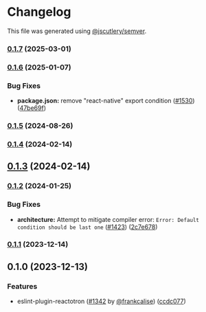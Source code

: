 # Changelog

This file was generated using [@jscutlery/semver](https://github.com/jscutlery/semver).

### [0.1.7](https://github.com/infinitered/reactotron/compare/eslint-plugin-reactotron@0.1.6...eslint-plugin-reactotron@0.1.7) (2025-03-01)

### [0.1.6](https://github.com/infinitered/reactotron/compare/eslint-plugin-reactotron@0.1.5...eslint-plugin-reactotron@0.1.6) (2025-01-07)


### Bug Fixes

* **package.json:** remove "react-native" export condition ([#1530](https://github.com/infinitered/reactotron/issues/1530)) ([47be69f](https://github.com/infinitered/reactotron/commit/47be69fae1e410a22907893a69474857a3e5a854))

### [0.1.5](https://github.com/infinitered/reactotron/compare/eslint-plugin-reactotron@0.1.4...eslint-plugin-reactotron@0.1.5) (2024-08-26)

### [0.1.4](https://github.com/infinitered/reactotron/compare/eslint-plugin-reactotron@0.1.3...eslint-plugin-reactotron@0.1.4) (2024-02-14)

## [0.1.3](https://github.com/infinitered/reactotron/compare/eslint-plugin-reactotron@0.1.2...eslint-plugin-reactotron@0.1.3) (2024-02-14)

### [0.1.2](https://github.com/infinitered/reactotron/compare/eslint-plugin-reactotron@0.1.1...eslint-plugin-reactotron@0.1.2) (2024-01-25)


### Bug Fixes

* **architecture:** Attempt to mitigate compiler error: `Error: Default condition should be last one` ([#1423](https://github.com/infinitered/reactotron/issues/1423)) ([2c7e678](https://github.com/infinitered/reactotron/commit/2c7e678e5afaea79cd01f4ab6e90bd67339fc80a))

### [0.1.1](https://github.com/infinitered/reactotron/compare/eslint-plugin-reactotron@0.1.0...eslint-plugin-reactotron@0.1.1) (2023-12-14)

## 0.1.0 (2023-12-13)


### Features

* eslint-plugin-reactotron ([#1342](https://github.com/infinitered/reactotron/issues/1342) by [@frankcalise](https://github.com/frankcalise)) ([ccdc077](https://github.com/infinitered/reactotron/commit/ccdc077af9c43a6bd76ebde90051b97c592d7a1a))
